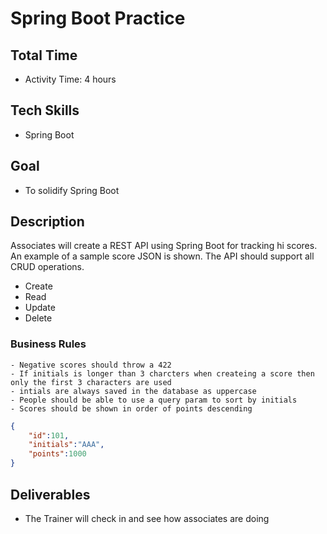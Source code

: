 # Spring Boot Practice

## Total Time 
- Activity Time: 4 hours

## Tech Skills
- Spring Boot

## Goal
- To solidify Spring Boot

## Description
Associates will create a REST API using Spring Boot for tracking hi scores. An example of a sample score JSON is shown.
The API should support all CRUD operations.
- Create
- Read
- Update
- Delete

### Business Rules
    - Negative scores should throw a 422
    - If initials is longer than 3 charcters when createing a score then only the first 3 characters are used
    - intials are always saved in the database as uppercase 
    - People should be able to use a query param to sort by initials
    - Scores should be shown in order of points descending
```JSON
{
    "id":101,
    "initials":"AAA",
    "points":1000
}
```


## Deliverables
- The Trainer will check in and see how associates are doing
